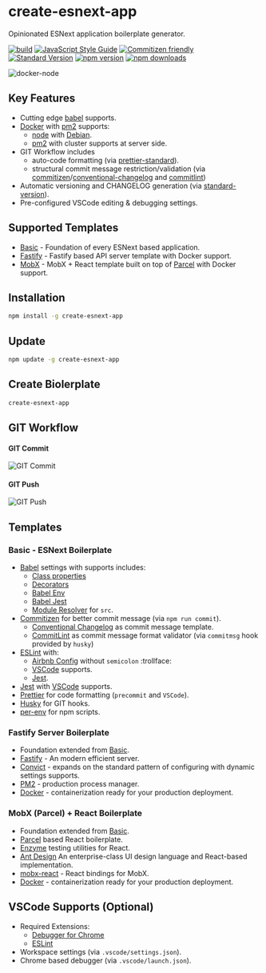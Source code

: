 # create-esnext-app

Opinionated ESNext application boilerplate generator.

[![build](https://travis-ci.org/jimzhan/create-esnext-app.svg?branch=master)](https://travis-ci.org/jimzhan/create-esnext-app)
[![JavaScript Style Guide](https://camo.githubusercontent.com/387caee7992b38dcac6cb23f87abf0ba139d7101/68747470733a2f2f696d672e736869656c64732e696f2f62616467652f636f64652532307374796c652d616972626e622d626c75652e737667)](https://github.com/airbnb/javascript)
[![Commitizen friendly](https://img.shields.io/badge/commitizen-friendly-brightgreen.svg)](http://commitizen.github.io/cz-cli/)
[![Standard Version](https://img.shields.io/badge/release-standard%20version-brightgreen.svg)](https://github.com/conventional-changelog/standard-version)
[![npm version](https://img.shields.io/npm/v/create-esnext-app.svg)](https://www.npmjs.com/package/create-esnext-app)
[![npm downloads](https://img.shields.io/npm/dt/create-esnext-app.svg)](https://www.npmjs.com/package/create-esnext-app)

![docker-node](https://user-images.githubusercontent.com/460877/36463289-fe3a3b8c-1703-11e8-861a-1530142eda3a.png)

## Key Features

* Cutting edge [babel](https://babeljs.io/) supports.
* [Docker](http://www.docker.com/) with [pm2](https://github.com/Unitech/pm2) supports:
  - [node](https://hub.docker.com/_/node/) with [Debian](https://www.debian.org/).
  - [pm2](https://github.com/Unitech/pm2) with cluster supports at server side.
* GIT Workflow includes
  - auto-code formatting (via [prettier-standard](https://github.com/sheerun/prettier-standard)).
  - structural commit message restriction/validation (via [commitizen](https://github.com/commitizen/cz-cli)/[conventional-changelog](https://github.com/commitizen/cz-conventional-changelog) and [commitlint](https://github.com/marionebl/commitlint))
* Automatic versioning and CHANGELOG generation (via [standard-version](https://github.com/conventional-changelog/standard-version)).
* Pre-configured VSCode editing & debugging settings.


## Supported Templates

* [Basic](#basic---esnext-boilerplate) - Foundation of every ESNext based application.
* [Fastify](#fastify-server-boilerplate) - Fastify based API server template with Docker support.
* [MobX](#mobx-parcel--react-boilerplate) - MobX + React template built on top of [Parcel](https://parceljs.org/) with Docker support.

## Installation

```sh
npm install -g create-esnext-app
```

## Update

```sh
npm update -g create-esnext-app
```

## Create Biolerplate

```sh
create-esnext-app
```

## GIT Workflow

#### GIT Commit

![GIT Commit](https://user-images.githubusercontent.com/460877/34345735-28409f70-ea2c-11e7-83aa-6bb9051138b3.png)

#### GIT Push

![GIT Push](https://user-images.githubusercontent.com/460877/34345739-2d6e6a4a-ea2c-11e7-886e-cc677e1d4d11.png)


## Templates

###  Basic - ESNext Boilerplate

* [Babel](https://babeljs.io/) settings with supports includes:
  * [Class properties](https://babeljs.io/docs/plugins/transform-class-properties/)
  * [Decorators](https://github.com/loganfsmyth/babel-plugin-transform-decorators-legacy)
  * [Babel Env](https://github.com/babel/babel/tree/master/packages/babel-preset-env)
  * [Babel Jest](https://github.com/facebook/jest/tree/master/packages/babel-jest)
  * [Module Resolver](https://github.com/tleunen/babel-plugin-module-resolver) for `src`.
* [Commitizen](https://github.com/commitizen/cz-cli) for better commit message (via `npm run commit`).
  * [Conventional Changelog](https://github.com/commitizen/cz-conventional-changelog) as commit message template.
  * [CommitLint](https://github.com/marionebl/commitlint) as commit message format validator (via `commitmsg` hook provided by `husky`)
* [ESLint](https://github.com/eslint/eslint) with:
  * [Airbnb Config](https://github.com/airbnb/javascript) without `semicolon` :trollface:
  * [VSCode](https://code.visualstudio.com/) supports.
  * [Jest](https://github.com/facebook/jest).
* [Jest](https://github.com/facebook/jest) with [VSCode](https://code.visualstudio.com/) supports.
* [Prettier](https://github.com/prettier/prettier) for code formatting (`precommit` and `VSCode`).
* [Husky](https://github.com/typicode/husky) for GIT hooks.
* [per-env](https://github.com/ericclemmons/per-env) for npm scripts.


### Fastify Server Boilerplate

* Foundation extended from [Basic](#basic---esnext-boilerplate).
* [Fastify](https://github.com/fastify/fastify) - An modern efficient server.
* [Convict](https://github.com/mozilla/node-convict) - expands on the standard pattern of configuring with dynamic settings supports.
* [PM2](https://github.com/Unitech/pm2) - production process manager.
* [Docker](https://www.docker.com/) - containerization ready for your production deployment.


### MobX (Parcel) + React Boilerplate

* Foundation extended from [Basic](#basic---esnext-boilerplate).
* [Parcel](https://parceljs.org) based React boilerplate.
* [Enzyme](https://github.com/airbnb/enzyme) testing utilities for React.
* [Ant Design](https://github.com/ant-design/ant-design/) An enterprise-class UI design language and React-based implementation.
* [mobx-react](https://github.com/mobxjs/mobx-react) - React bindings for MobX.
* [Docker](https://www.docker.com/) - containerization ready for your production deployment.


## VSCode Supports (Optional)
* Required Extensions:
  - [Debugger for Chrome](https://marketplace.visualstudio.com/items?itemName=msjsdiag.debugger-for-chrome)
  - [ESLint](https://marketplace.visualstudio.com/items?itemName=dbaeumer.vscode-eslint)
* Workspace settings (via `.vscode/settings.json`).
* Chrome based debugger (via `.vscode/launch.json`).
